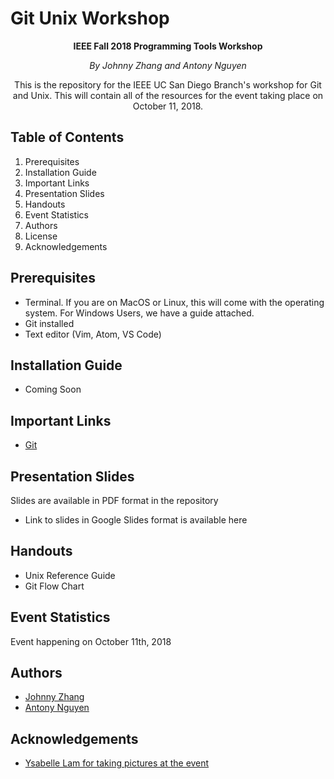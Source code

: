 # Git Unix Workshop

<p align="center"><b>IEEE Fall 2018 Programming Tools Workshop</b></p>

<p align="center"><i> By Johnny Zhang and Antony Nguyen</i></p>

<p align="center"> 
This is the repository for the IEEE UC San Diego Branch's workshop for Git and Unix.
This will contain all of the resources for the event taking place on October 11, 2018.
</p>

## Table of Contents

1. Prerequisites
2. Installation Guide
3. Important Links
4. Presentation Slides
5. Handouts
6. Event Statistics
7. Authors
8. License
9. Acknowledgements

## Prerequisites
- Terminal. If you are on MacOS or Linux, this will come with the operating system. For Windows Users, we have a guide attached.
- Git installed
- Text editor (Vim, Atom, VS Code)

## Installation Guide
- Coming Soon

## Important Links
- [Git](https://git-scm.com/)

## Presentation Slides
Slides are available in PDF format in the repository
- Link to slides in Google Slides format is available here

## Handouts
- Unix Reference Guide
- Git Flow Chart

## Event Statistics
Event happening on October 11th, 2018

## Authors
- [Johnny Zhang](https://github.com/johnnyzhang123)
- [Antony Nguyen](https://github.com/eminguyen)

## Acknowledgements
- [Ysabelle Lam for taking pictures at the event](https://github.com/ysabellelam)
